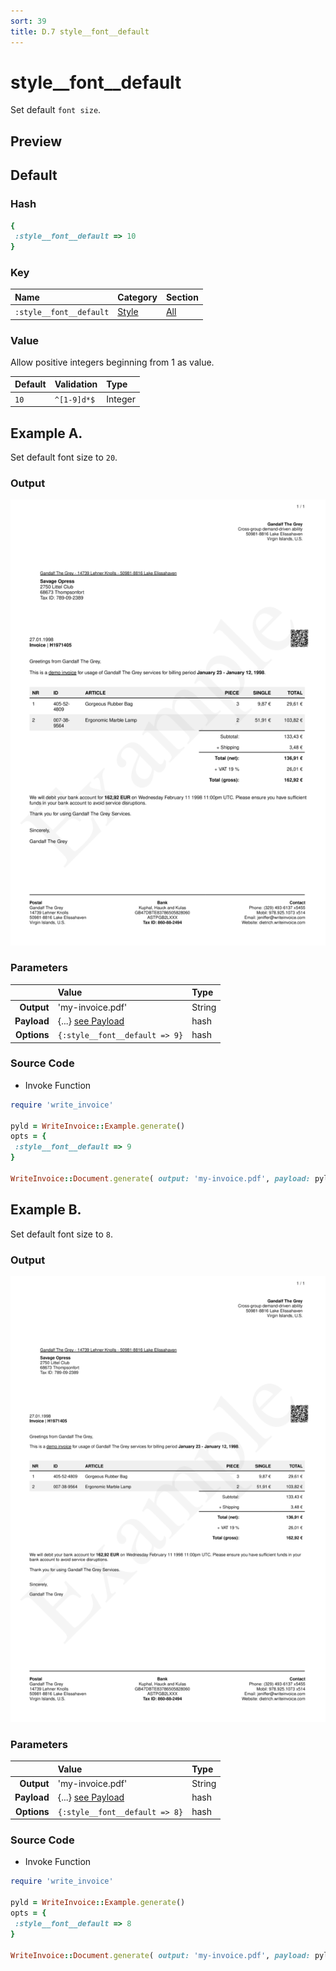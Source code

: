 ```yaml
---
sort: 39
title: D.7 style__font__default
---
```

# style__font__default

Set default `font size`.


## Preview

<div >
    <canvas id='canvas' search=':style__font__default' palette='option_detail'></canvas>
</div>
<script src="../assets/js/marker.js"></script>  

 
## Default

### Hash

```ruby
{
 :style__font__default => 10
} 
```

### Key

| **Name** | **Category** | **Section** |
| :--- | :--- | :--- |
| ```:style__font__default``` |  [Style](./#style) | [All](../sections/) |

### Value

Allow positive integers beginning from 1 as value.

| **Default**| **Validation**| **Type** |
| :--- | :--- | :--- |
| ```10``` | ```^[1-9]d*$``` | Integer |

## Example A.

Set default font size to `20`.

### Output

<img src="../assets/images/options/style__font__default--a.png">



### Parameters

| | **Value** | **Type** |
|------:|:------|:------|
| **Output** | 'my-invoice.pdf' | String |
| **Payload** | {...} [see Payload](../payload) | hash |
| **Options** | ```{:style__font__default => 9}``` | hash |


### Source Code

* Invoke Function

```ruby
require 'write_invoice'
 
pyld = WriteInvoice::Example.generate()
opts = {
 :style__font__default => 9
}
 
WriteInvoice::Document.generate( output: 'my-invoice.pdf', payload: pyld, options: opts )

```

## Example B.

Set default font size to `8`.

### Output

<img src="../assets/images/options/style__font__default--b.png">



### Parameters

| | **Value** | **Type** |
|------:|:------|:------|
| **Output** | 'my-invoice.pdf' | String |
| **Payload** | {...} [see Payload](../payload) | hash |
| **Options** | ```{:style__font__default => 8}``` | hash |


### Source Code

* Invoke Function

```ruby
require 'write_invoice'
 
pyld = WriteInvoice::Example.generate()
opts = {
 :style__font__default => 8
}
 
WriteInvoice::Document.generate( output: 'my-invoice.pdf', payload: pyld, options: opts )

```

